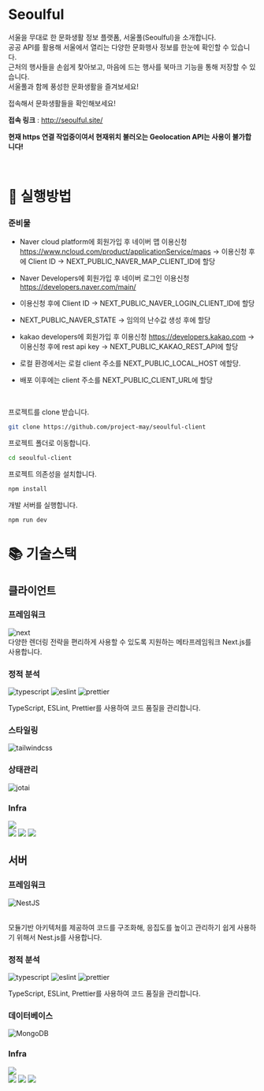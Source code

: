 # Seoulful

서울을 무대로 한 문화생활 정보 플랫폼, 서울풀(Seoulful)을 소개합니다. <br/>공공 API를 활용해 서울에서 열리는 다양한 문화행사 정보를 한눈에 확인할 수 있습니다. <br/>근처의 행사들을 손쉽게 찾아보고, 마음에 드는 행사를 북마크 기능을 통해 저장할 수 있습니다. <br />서울풀과 함께 풍성한 문화생활을 즐겨보세요!

접속해서 문화생활들을 확인해보세요!

**접속 링크** : http://seoulful.site/

**현재 https 연결 작업중이여서 현재위치 불러오는 Geolocation API는 사용이 불가합니다!**

<br/>

# 🐻 실행방법

### 준비물

- Naver cloud platform에 회원가입 후 네이버 맵 이용신청 https://www.ncloud.com/product/applicationService/maps
  -> 이용신청 후에 Client ID -> NEXT_PUBLIC_NAVER_MAP_CLIENT_ID에 할당

- Naver Developers에 회원가입 후 네이버 로그인 이용신청 https://developers.naver.com/main/
- 이용신청 후에 Client ID -> NEXT_PUBLIC_NAVER_LOGIN_CLIENT_ID에 할당
- NEXT_PUBLIC_NAVER_STATE -> 임의의 난수값 생성 후에 할당

- kakao developers에 회원가입 후 이용신청 https://developers.kakao.com
  -> 이용신청 후에 rest api key -> NEXT_PUBLIC_KAKAO_REST_API에 할당

- 로컬 환경에서는 로컬 client 주소를 NEXT_PUBLIC_LOCAL_HOST 에할당.
- 배포 이후에는 client 주소를 NEXT_PUBLIC_CLIENT_URL에 할당

<br />

프로젝트를 clone 받습니다.

```bash
git clone https://github.com/project-may/seoulful-client
```

프로젝트 폴더로 이동합니다.

```bash
cd seoulful-client
```

프로젝트 의존성을 설치합니다.

```bash
npm install
```

개발 서버를 실행합니다.

```bash
npm run dev
```

# 📚 기술스택

## 클라이언트

### 프레임워크

![next](https://img.shields.io/badge/next-14.2.3-000000?logo=next.js) <br/>
다양한 렌더링 전략을 편리하게 사용할 수 있도록 지원하는 메타프레임워크 Next.js를 사용합니다.<br/>

### 정적 분석 <br/>

![typescript](https://img.shields.io/badge/typescript-5.2.2-3178C6?logo=typescript)
![eslint](https://img.shields.io/badge/eslint-8.52.0-4B32C3?logo=eslint)
![prettier](https://img.shields.io/badge/prettier-3.0.3-F7B93E?logo=prettier)

TypeScript, ESLint, Prettier를 사용하여 코드 품질을 관리합니다.

### 스타일링

![tailwindcss](https://img.shields.io/badge/tailwindcss-^3.4.1-000000?logo=tailwindcss)

### 상태관리

![jotai](https://img.shields.io/badge/jotai-2.8.0-000000?logo=jotai)

### Infra

<img src="https://img.shields.io/badge/Amazon%20EC2-FF9900?style=for-the-badge&logo=Amazon%20EC2&logoColor=white">
<br/>
<img src="https://img.shields.io/badge/docker-%230db7ed.svg?style=for-the-badge&logo=docker&logoColor=white"> 
<img src="https://img.shields.io/badge/GitHub Actions-2088FF?style=for-the-badge&logo=GitHub Actions&logoColor=white">
<img src="https://img.shields.io/badge/nginx-%23009639.svg?style=for-the-badge&logo=nginx&logoColor=white">

## 서버

### 프레임워크

![NestJS](https://img.shields.io/badge/NestJS-10.x.x-%23E0234E?style=for-the-badge&logo=nestjs)

 <br/>
모듈기반 아키텍처를 제공하여 코드를 구조화해, 응집도를 높이고 관리하기 쉽게 사용하기 위해서 Nest.js를 사용합니다.<br/>

### 정적 분석 <br/>

![typescript](https://img.shields.io/badge/typescript-5.2.2-3178C6?logo=typescript)
![eslint](https://img.shields.io/badge/eslint-8.52.0-4B32C3?logo=eslint)
![prettier](https://img.shields.io/badge/prettier-3.0.3-F7B93E?logo=prettier)

TypeScript, ESLint, Prettier를 사용하여 코드 품질을 관리합니다.

### 데이터베이스

![MongoDB](https://img.shields.io/badge/MongoDB-8.4.0-%2347A248?style=for-the-badge&logo=mongodb)

### Infra

<img src="https://img.shields.io/badge/Amazon%20EC2-FF9900?style=for-the-badge&logo=Amazon%20EC2&logoColor=white">
<br/>
<img src="https://img.shields.io/badge/docker-%230db7ed.svg?style=for-the-badge&logo=docker&logoColor=white"> 
<img src="https://img.shields.io/badge/GitHub Actions-2088FF?style=for-the-badge&logo=GitHub Actions&logoColor=white">
<img src="https://img.shields.io/badge/nginx-%23009639.svg?style=for-the-badge&logo=nginx&logoColor=white">
